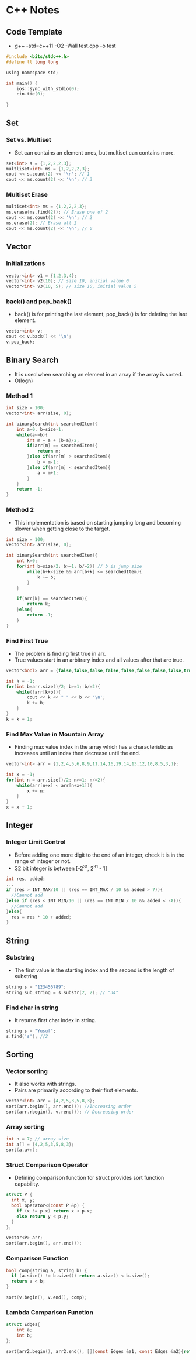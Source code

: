 # C++ Notes

## Code Template

- g++ -std=c++11 -O2 -Wall test.cpp -o test

```c
#include <bits/stdc++.h>
#define ll long long

using namespace std;

int main() {
    ios::sync_with_stdio(0);
    cin.tie(0);
    
}
```

## Set

### Set vs. Multiset

- Set can contains an element ones, but multiset can contains more.

```c
set<int> s = {1,2,2,2,3};
multliset<int> ms = {1,2,2,2,3};
cout << s.count(2) << '\n'; // 1
cout << ms.count(2) << '\n'; // 3
```

### Multiset Erase

```c
multiset<int> ms = {1,2,2,2,3};
ms.erase(ms.find(2)); // Erase one of 2
cout << ms.count(2) << '\n'; // 2
ms.erase(2); // Erase all 2
cout << ms.count(2) << '\n'; // 0
```

## Vector

### Initializations
```c
vector<int> v1 = {1,2,3,4};
vector<int> v2(10); // size 10, initial value 0
vector<int> v3(10, 5); // size 10, initial value 5
```


### back() and pop_back()
- back() is for printing the last element, pop_back() is for deleting the last element.
```c
vector<int> v;
cout << v.back() << '\n';
v.pop_back;
```

## Binary Search

- It is used when searching an element in an array if the array is sorted.
- O(logn)

### Method 1

```c
int size = 100;
vector<int> arr(size, 0);

int binarySearch(int searchedItem){
    int a=0, b=size-1;
    while(a<=b){
        int m = a + (b-a)/2;
        if(arr[m] == searchedItem){
            return m;
        }else if(arr[m] > searchedItem){
            b = m-1;
        }else if(arr[m] < searchedItem){
            a = m+1;
        }
    }
    return -1;
}
```
### Method 2
- This implementation is based on starting jumping long and becoming slower when getting close to the target.
```c
int size = 100;
vector<int> arr(size, 0);

int binarySearch(int searchedItem){
    int k=0;
    for(int b=size/2; b>=1; b/=2){ // b is jump size
        while(b+k<size && arr[b+k] <= searchedItem){
            k += b;
        }
    }

    if(arr[k] == searchedItem){
        return k;
    }else{
        return -1;
    }
}
```

### Find First True

- The problem is finding first true in arr.
- True values start in an arbitrary index and all values after that are true.

```c
vector<bool> arr = {false,false,false,false,false,false,false,false,true,true,true,true};

int k = -1;
for(int b=arr.size()/2; b>=1; b/=2){
    while(!arr[k+b]){
        cout << k << " " << b << '\n';
        k += b;
    }
}
k = k + 1;
```

### Find Max Value in Mountain Array
- Finding max value index in the array which has a characteristic as increases until an index then decrease until the end.

```c
vector<int> arr = {1,2,4,5,6,8,9,11,14,16,19,14,13,12,10,8,5,3,1};

int x = -1;
for(int n = arr.size()/2; n>=1; n/=2){
    while(arr[n+x] < arr[n+x+1]){
        x += n;
    }
}
x = x + 1;
```


## Integer

### Integer Limit Control
- Before adding one more digit to the end of an integer, check it is in the range of integer or not.
- 32 bit integer is between [-2<sup>31</sup>, 2<sup>31</sup> - 1]
```c
int res, added;
...
if (res > INT_MAX/10 || (res == INT_MAX / 10 && added > 7)){
  //Cannot add
}else if (res < INT_MIN/10 || (res == INT_MIN / 10 && added < -8)){
  //Cannot add
}else{
  res = res * 10 + added;
}
```


## String

### Substring

- The first value is the starting index and the second is the length of substring.
```c
string s = "123456789";
string sub_string = s.substr(2, 2); // "34"
```

### Find char in string

- It returns first char index in string.
```c
string s = "Yusuf";
s.find('s'); //2
```

## Sorting  
### Vector sorting
- It also works with strings.
- Pairs are primarily according to their first elements.

```c
vector<int> arr = {4,2,5,3,5,8,3};
sort(arr.begin(), arr.end()); //Increasing order
sort(arr.rbegin(), v.rend()); // Decreasing order
```

### Array sorting

```c
int n = 7; // array size 
int a[] = {4,2,5,3,5,8,3}; 
sort(a,a+n);
```

### Struct Comparison Operator
- Defining comparison function for struct provides sort function capability.
```c
struct P {
  int x, y;
  bool operator<(const P &p) { 
    if (x != p.x) return x < p.x; 
    else return y < p.y;
  } 
};

vector<P> arr;
sort(arr.begin(), arr.end());
```

### Comparison Function

```c
bool comp(string a, string b) { 
  if (a.size() != b.size()) return a.size() < b.size(); 
  return a < b;
}

sort(v.begin(), v.end(), comp);
```

### Lambda Comparison Function


```c
struct Edges{
    int a;
    int b;
};

sort(arr2.begin(), arr2.end(), [](const Edges &a1, const Edges &a2){return a1.a * a1.b < a2.a * a2.b;});
```
